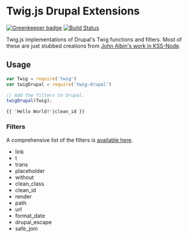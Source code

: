 # Twig.js Drupal Extensions

[![Greenkeeper badge](https://badges.greenkeeper.io/kalamuna/twig-drupal-filters.svg)](https://greenkeeper.io/)
[![Build Status](https://travis-ci.org/kalamuna/twig-drupal-filters.svg?branch=master)](https://travis-ci.org/kalamuna/twig-drupal-filters)

Twig.js implementations of Drupal's Twig functions and filters. Most of these are just stubbed creations from [John Albin's work in KSS-Node](https://github.com/kss-node/kss-node/blob/master/builder/base/twig/extend-drupal8/drupal8-extensions.js).

## Usage

``` javascript
var Twig = require('twig')
var twigDrupal = require('twig-drupal')

// Add the filters to Drupal.
twigDrupal(Twig);
```

``` twig
{{ 'Hello World!'|clean_id }}
```

### Filters

A comprehensive list of the filters is [available here](http://www.opin.ca/en/article/twig-filters-drupal-8).

- link
- t
- trans
- placeholder
- without
- clean_class
- clean_id
- render
- path
- url
- format_date
- drupal_escape
- safe_join
